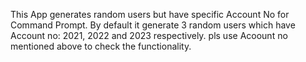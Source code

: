 This App generates random users but have specific Account No for Command Prompt. By default it generate 3 random users which have Account no: 2021, 2022 and 2023 respectively. 
pls use Acoount no mentioned above to check the functionality.